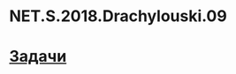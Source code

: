 # NET.S.2018.Drachylouski.09
# [Задачи](https://github.com/AnzhelikaKravchuk/Training-Summer-Express-2018/tree/master/Day%209)
